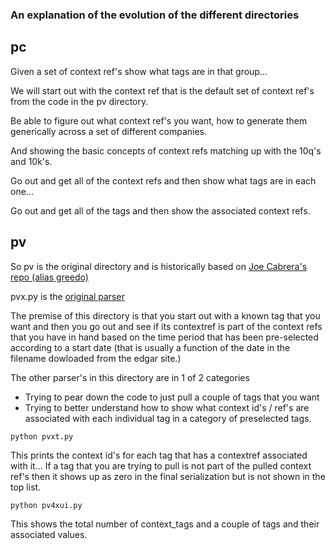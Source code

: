 
### An explanation of the evolution of the different directories

## pc

Given a set of context ref's show what tags are in that group...

We will start out with the context ref that is the default set
of context ref's from the code in the pv directory.

Be able to figure out what context ref's you want, how to generate
them generically across a set of different companies.

And showing the basic concepts of context refs matching up with
the 10q's and 10k's.

Go out and get all of the context refs and then show what tags
are in each one...

Go out and get all of the tags and then show the associated context refs.

## pv

So pv is the original directory and is historically based on
[Joe Cabrera's repo (alias greedo)](https://github.com/greedo/python-xbrl)

pvx.py is the [original parser](https://github.com/greedo/python-xbrl/blob/master/xbrl/xbrl.py)

The premise of this directory is that you start out with a known tag
that you want and then you go out and see if its contextref is part of
the context refs that you have in hand based on the time period that
has been pre-selected according to a start date (that is usually a function
of the date in the filename dowloaded from the edgar site.)

The other parser's in this directory are in 1 of 2 categories

* Trying to pear down the code to just pull a couple of tags that you want
* Trying to better understand how to show what context id's / ref's are
associated with each individual tag in a category of preselected tags.

```
python pvxt.py
```

This prints the context id's for each tag that has a contextref associated
with it...  If a tag that you are trying to pull is not part of the pulled
context ref's then it shows up as zero in the final serialization but
is not shown in the top list.

```
python pv4xui.py
```

This shows the total number of context_tags and a couple of tags
and their associated values.
